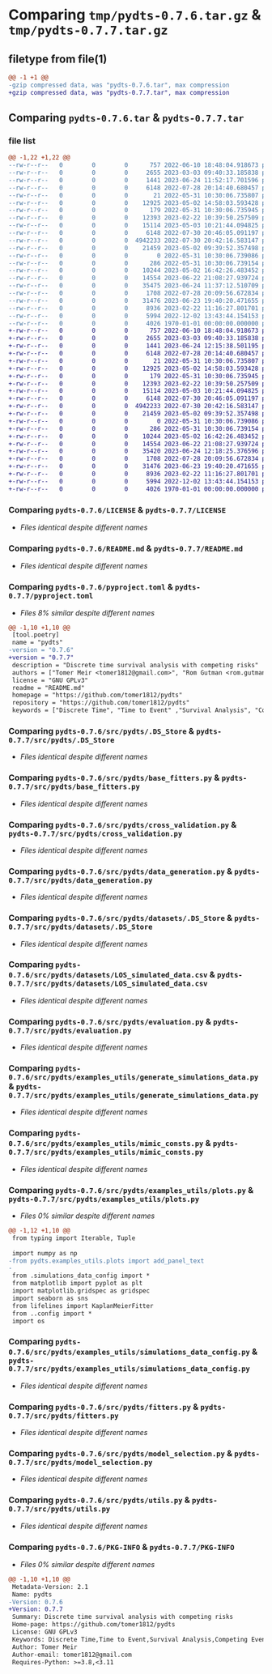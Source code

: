 # Comparing `tmp/pydts-0.7.6.tar.gz` & `tmp/pydts-0.7.7.tar.gz`

## filetype from file(1)

```diff
@@ -1 +1 @@
-gzip compressed data, was "pydts-0.7.6.tar", max compression
+gzip compressed data, was "pydts-0.7.7.tar", max compression
```

## Comparing `pydts-0.7.6.tar` & `pydts-0.7.7.tar`

### file list

```diff
@@ -1,22 +1,22 @@
--rw-r--r--   0        0        0      757 2022-06-10 18:48:04.918673 pydts-0.7.6/LICENSE
--rw-r--r--   0        0        0     2655 2023-03-03 09:40:33.185838 pydts-0.7.6/README.md
--rw-r--r--   0        0        0     1441 2023-06-24 11:52:17.701596 pydts-0.7.6/pyproject.toml
--rw-r--r--   0        0        0     6148 2022-07-28 20:14:40.680457 pydts-0.7.6/src/pydts/.DS_Store
--rw-r--r--   0        0        0       21 2022-05-31 10:30:06.735807 pydts-0.7.6/src/pydts/__init__.py
--rw-r--r--   0        0        0    12925 2023-05-02 14:58:03.593428 pydts-0.7.6/src/pydts/base_fitters.py
--rw-r--r--   0        0        0      179 2022-05-31 10:30:06.735945 pydts-0.7.6/src/pydts/config.py
--rw-r--r--   0        0        0    12393 2023-02-22 10:39:50.257509 pydts-0.7.6/src/pydts/cross_validation.py
--rw-r--r--   0        0        0    15114 2023-05-03 10:21:44.094825 pydts-0.7.6/src/pydts/data_generation.py
--rw-r--r--   0        0        0     6148 2022-07-30 20:46:05.091197 pydts-0.7.6/src/pydts/datasets/.DS_Store
--rw-r--r--   0        0        0  4942233 2022-07-30 20:42:16.583147 pydts-0.7.6/src/pydts/datasets/LOS_simulated_data.csv
--rw-r--r--   0        0        0    21459 2023-05-02 09:39:52.357498 pydts-0.7.6/src/pydts/evaluation.py
--rw-r--r--   0        0        0        0 2022-05-31 10:30:06.739086 pydts-0.7.6/src/pydts/examples_utils/__init__.py
--rw-r--r--   0        0        0      286 2022-05-31 10:30:06.739154 pydts-0.7.6/src/pydts/examples_utils/datasets.py
--rw-r--r--   0        0        0    10244 2023-05-02 16:42:26.483452 pydts-0.7.6/src/pydts/examples_utils/generate_simulations_data.py
--rw-r--r--   0        0        0    14554 2023-06-22 21:08:27.939724 pydts-0.7.6/src/pydts/examples_utils/mimic_consts.py
--rw-r--r--   0        0        0    35475 2023-06-24 11:37:12.510709 pydts-0.7.6/src/pydts/examples_utils/plots.py
--rw-r--r--   0        0        0     1708 2022-07-28 20:09:56.672834 pydts-0.7.6/src/pydts/examples_utils/simulations_data_config.py
--rw-r--r--   0        0        0    31476 2023-06-23 19:40:20.471655 pydts-0.7.6/src/pydts/fitters.py
--rw-r--r--   0        0        0     8936 2023-02-22 11:16:27.801701 pydts-0.7.6/src/pydts/model_selection.py
--rw-r--r--   0        0        0     5994 2022-12-02 13:43:44.154153 pydts-0.7.6/src/pydts/utils.py
--rw-r--r--   0        0        0     4026 1970-01-01 00:00:00.000000 pydts-0.7.6/PKG-INFO
+-rw-r--r--   0        0        0      757 2022-06-10 18:48:04.918673 pydts-0.7.7/LICENSE
+-rw-r--r--   0        0        0     2655 2023-03-03 09:40:33.185838 pydts-0.7.7/README.md
+-rw-r--r--   0        0        0     1441 2023-06-24 12:15:38.501195 pydts-0.7.7/pyproject.toml
+-rw-r--r--   0        0        0     6148 2022-07-28 20:14:40.680457 pydts-0.7.7/src/pydts/.DS_Store
+-rw-r--r--   0        0        0       21 2022-05-31 10:30:06.735807 pydts-0.7.7/src/pydts/__init__.py
+-rw-r--r--   0        0        0    12925 2023-05-02 14:58:03.593428 pydts-0.7.7/src/pydts/base_fitters.py
+-rw-r--r--   0        0        0      179 2022-05-31 10:30:06.735945 pydts-0.7.7/src/pydts/config.py
+-rw-r--r--   0        0        0    12393 2023-02-22 10:39:50.257509 pydts-0.7.7/src/pydts/cross_validation.py
+-rw-r--r--   0        0        0    15114 2023-05-03 10:21:44.094825 pydts-0.7.7/src/pydts/data_generation.py
+-rw-r--r--   0        0        0     6148 2022-07-30 20:46:05.091197 pydts-0.7.7/src/pydts/datasets/.DS_Store
+-rw-r--r--   0        0        0  4942233 2022-07-30 20:42:16.583147 pydts-0.7.7/src/pydts/datasets/LOS_simulated_data.csv
+-rw-r--r--   0        0        0    21459 2023-05-02 09:39:52.357498 pydts-0.7.7/src/pydts/evaluation.py
+-rw-r--r--   0        0        0        0 2022-05-31 10:30:06.739086 pydts-0.7.7/src/pydts/examples_utils/__init__.py
+-rw-r--r--   0        0        0      286 2022-05-31 10:30:06.739154 pydts-0.7.7/src/pydts/examples_utils/datasets.py
+-rw-r--r--   0        0        0    10244 2023-05-02 16:42:26.483452 pydts-0.7.7/src/pydts/examples_utils/generate_simulations_data.py
+-rw-r--r--   0        0        0    14554 2023-06-22 21:08:27.939724 pydts-0.7.7/src/pydts/examples_utils/mimic_consts.py
+-rw-r--r--   0        0        0    35420 2023-06-24 12:18:25.376596 pydts-0.7.7/src/pydts/examples_utils/plots.py
+-rw-r--r--   0        0        0     1708 2022-07-28 20:09:56.672834 pydts-0.7.7/src/pydts/examples_utils/simulations_data_config.py
+-rw-r--r--   0        0        0    31476 2023-06-23 19:40:20.471655 pydts-0.7.7/src/pydts/fitters.py
+-rw-r--r--   0        0        0     8936 2023-02-22 11:16:27.801701 pydts-0.7.7/src/pydts/model_selection.py
+-rw-r--r--   0        0        0     5994 2022-12-02 13:43:44.154153 pydts-0.7.7/src/pydts/utils.py
+-rw-r--r--   0        0        0     4026 1970-01-01 00:00:00.000000 pydts-0.7.7/PKG-INFO
```

### Comparing `pydts-0.7.6/LICENSE` & `pydts-0.7.7/LICENSE`

 * *Files identical despite different names*

### Comparing `pydts-0.7.6/README.md` & `pydts-0.7.7/README.md`

 * *Files identical despite different names*

### Comparing `pydts-0.7.6/pyproject.toml` & `pydts-0.7.7/pyproject.toml`

 * *Files 8% similar despite different names*

```diff
@@ -1,10 +1,10 @@
 [tool.poetry]
 name = "pydts"
-version = "0.7.6"
+version = "0.7.7"
 description = "Discrete time survival analysis with competing risks"
 authors = ["Tomer Meir <tomer1812@gmail.com>", "Rom Gutman <rom.gutman1@gmail.com>", "Malka Gorfine <malkago12@gmail.com>"]
 license = "GNU GPLv3"
 readme = "README.md"
 homepage = "https://github.com/tomer1812/pydts"
 repository = "https://github.com/tomer1812/pydts"
 keywords = ["Discrete Time", "Time to Event" ,"Survival Analysis", "Competing Events"]
```

### Comparing `pydts-0.7.6/src/pydts/.DS_Store` & `pydts-0.7.7/src/pydts/.DS_Store`

 * *Files identical despite different names*

### Comparing `pydts-0.7.6/src/pydts/base_fitters.py` & `pydts-0.7.7/src/pydts/base_fitters.py`

 * *Files identical despite different names*

### Comparing `pydts-0.7.6/src/pydts/cross_validation.py` & `pydts-0.7.7/src/pydts/cross_validation.py`

 * *Files identical despite different names*

### Comparing `pydts-0.7.6/src/pydts/data_generation.py` & `pydts-0.7.7/src/pydts/data_generation.py`

 * *Files identical despite different names*

### Comparing `pydts-0.7.6/src/pydts/datasets/.DS_Store` & `pydts-0.7.7/src/pydts/datasets/.DS_Store`

 * *Files identical despite different names*

### Comparing `pydts-0.7.6/src/pydts/datasets/LOS_simulated_data.csv` & `pydts-0.7.7/src/pydts/datasets/LOS_simulated_data.csv`

 * *Files identical despite different names*

### Comparing `pydts-0.7.6/src/pydts/evaluation.py` & `pydts-0.7.7/src/pydts/evaluation.py`

 * *Files identical despite different names*

### Comparing `pydts-0.7.6/src/pydts/examples_utils/generate_simulations_data.py` & `pydts-0.7.7/src/pydts/examples_utils/generate_simulations_data.py`

 * *Files identical despite different names*

### Comparing `pydts-0.7.6/src/pydts/examples_utils/mimic_consts.py` & `pydts-0.7.7/src/pydts/examples_utils/mimic_consts.py`

 * *Files identical despite different names*

### Comparing `pydts-0.7.6/src/pydts/examples_utils/plots.py` & `pydts-0.7.7/src/pydts/examples_utils/plots.py`

 * *Files 0% similar despite different names*

```diff
@@ -1,12 +1,10 @@
 from typing import Iterable, Tuple
 
 import numpy as np
-from pydts.examples_utils.plots import add_panel_text
-
 from .simulations_data_config import *
 from matplotlib import pyplot as plt
 import matplotlib.gridspec as gridspec
 import seaborn as sns
 from lifelines import KaplanMeierFitter
 from ..config import *
 import os
```

### Comparing `pydts-0.7.6/src/pydts/examples_utils/simulations_data_config.py` & `pydts-0.7.7/src/pydts/examples_utils/simulations_data_config.py`

 * *Files identical despite different names*

### Comparing `pydts-0.7.6/src/pydts/fitters.py` & `pydts-0.7.7/src/pydts/fitters.py`

 * *Files identical despite different names*

### Comparing `pydts-0.7.6/src/pydts/model_selection.py` & `pydts-0.7.7/src/pydts/model_selection.py`

 * *Files identical despite different names*

### Comparing `pydts-0.7.6/src/pydts/utils.py` & `pydts-0.7.7/src/pydts/utils.py`

 * *Files identical despite different names*

### Comparing `pydts-0.7.6/PKG-INFO` & `pydts-0.7.7/PKG-INFO`

 * *Files 0% similar despite different names*

```diff
@@ -1,10 +1,10 @@
 Metadata-Version: 2.1
 Name: pydts
-Version: 0.7.6
+Version: 0.7.7
 Summary: Discrete time survival analysis with competing risks
 Home-page: https://github.com/tomer1812/pydts
 License: GNU GPLv3
 Keywords: Discrete Time,Time to Event,Survival Analysis,Competing Events
 Author: Tomer Meir
 Author-email: tomer1812@gmail.com
 Requires-Python: >=3.8,<3.11
```

